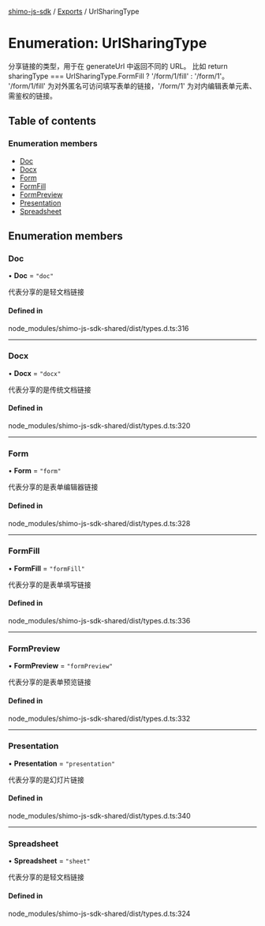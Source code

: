 [shimo-js-sdk](../README.md) / [Exports](../modules.md) / UrlSharingType

# Enumeration: UrlSharingType

分享链接的类型，用于在 generateUrl 中返回不同的 URL。
比如 return sharingType === UrlSharingType.FormFill ? '/form/1/fill' : '/form/1'。
'/form/1/fill' 为对外匿名可访问填写表单的链接，'/form/1' 为对内编辑表单元素、需鉴权的链接。

## Table of contents

### Enumeration members

- [Doc](UrlSharingType.md#doc)
- [Docx](UrlSharingType.md#docx)
- [Form](UrlSharingType.md#form)
- [FormFill](UrlSharingType.md#formfill)
- [FormPreview](UrlSharingType.md#formpreview)
- [Presentation](UrlSharingType.md#presentation)
- [Spreadsheet](UrlSharingType.md#spreadsheet)

## Enumeration members

### Doc

• **Doc** = `"doc"`

代表分享的是轻文档链接

#### Defined in

node_modules/shimo-js-sdk-shared/dist/types.d.ts:316

___

### Docx

• **Docx** = `"docx"`

代表分享的是传统文档链接

#### Defined in

node_modules/shimo-js-sdk-shared/dist/types.d.ts:320

___

### Form

• **Form** = `"form"`

代表分享的是表单编辑器链接

#### Defined in

node_modules/shimo-js-sdk-shared/dist/types.d.ts:328

___

### FormFill

• **FormFill** = `"formFill"`

代表分享的是表单填写链接

#### Defined in

node_modules/shimo-js-sdk-shared/dist/types.d.ts:336

___

### FormPreview

• **FormPreview** = `"formPreview"`

代表分享的是表单预览链接

#### Defined in

node_modules/shimo-js-sdk-shared/dist/types.d.ts:332

___

### Presentation

• **Presentation** = `"presentation"`

代表分享的是幻灯片链接

#### Defined in

node_modules/shimo-js-sdk-shared/dist/types.d.ts:340

___

### Spreadsheet

• **Spreadsheet** = `"sheet"`

代表分享的是轻文档链接

#### Defined in

node_modules/shimo-js-sdk-shared/dist/types.d.ts:324
